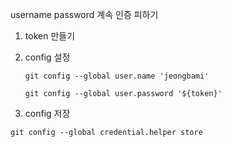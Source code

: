 username password 계속 인증 피하기



1. token 만들기

2. config 설정 

   `git config --global user.name 'jeongbami'`

   `git config --global user.password '${token}'`

3.  config 저장

   `git config --global credential.helper store`

